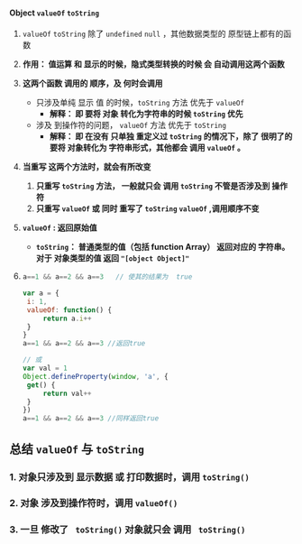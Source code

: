 #### Object  `valueOf`     `toString`

1. `valueOf`    `toString`  除了  `undefined`   `null` ，其他数据类型的 原型链上都有的函数

2. **作用：  值运算  和 显示的时候，隐式类型转换的时候  会 自动调用这两个函数**

3. **这两个函数  调用的 顺序，及  何时会调用**

   - 只涉及单纯 显示  值 的时候，`toString`  方法 优先于  `valueOf`
     - **解释： 即 要将 对象 转化为字符串的时候  `toString`  优先**
   - 涉及 到操作符的问题，   `valueOf`       方法 优先于   `toString`
     - **解释： 即 在没有  只单独  重定义过  `toString`   的情况下，除了 很明了的要将  对象转化为 字符串形式，其他都会  调用 `valueOf`  。**

4. **当重写   这两个方法时，就会有所改变**

   1. **只重写   `toString` 方法， 一般就只会 调用  `toString` 不管是否涉及到  操作符**
   2. **只重写   `valueOf`  或   同时 重写了   `toString`    `valueOf` ,调用顺序不变**

5. **`valueOf` :  返回原始值**   

   - **`toString`：  普通类型的值（包括 function  Array）  返回对应的  字符串。对于 对象类型的值 返回    `"[object Object]"`**

6. ```js
   a==1 && a==2 && a==3   // 使其的结果为  true
   
   var a = {
   	i: 1,
   	valueOf: function() {
   		return a.i++
   	}
   }
   a==1 && a==2 && a==3 //返回true
   
   // 或  
   var val = 1
   Object.defineProperty(window, 'a', {
   	get() {
   		return val++
   	}
   })
   a==1 && a==2 && a==3 //同样返回true
   ```

##  总结 `valueOf`   与  `toString`

### 1.  对象只涉及到  显示数据  或 打印数据时，调用  `toString()`

### 2.  对象 涉及到操作符时，调用 `valueOf()`

### 3.  一旦 修改了  ` toString()`  对象就只会 调用   ` toString()`  